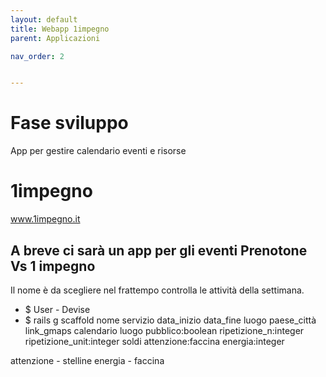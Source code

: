 ```yaml
---
layout: default
title: Webapp 1impegno
parent: Applicazioni

nav_order: 2


---
```

 
# Fase sviluppo

App per gestire calendario  eventi e risorse

# 1impegno

www.1impegno.it



## A breve ci sarà un app per gli eventi Prenotone Vs 1 impegno

Il nome è da scegliere nel frattempo controlla le attività della settimana.



- $ User - Devise
- $ rails g scaffold nome servizio data_inizio data_fine luogo paese_città link_gmaps calendario luogo pubblico:boolean ripetizione_n:integer ripetizione_unit:integer soldi attenzione:faccina energia:integer 

attenzione - stelline
energia - faccina 



